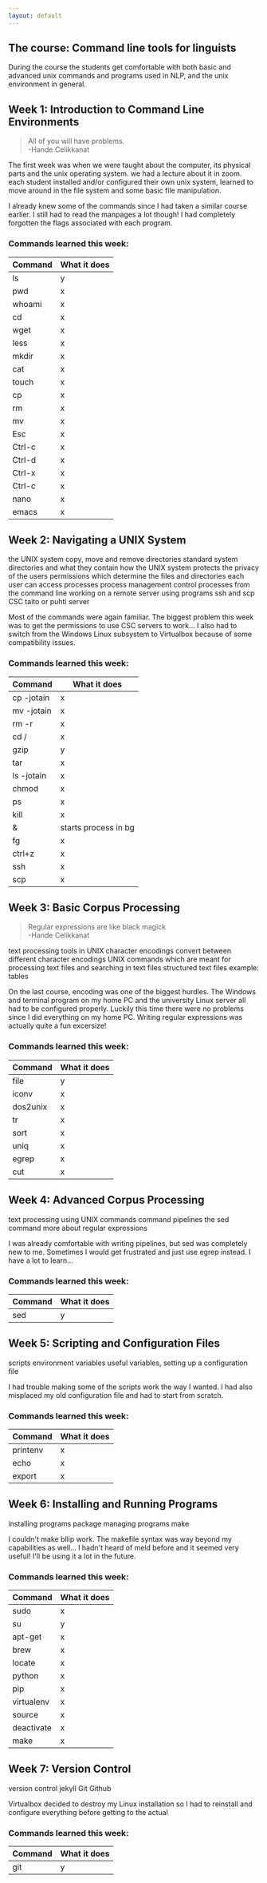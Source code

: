 ```yaml
---
layout: default
---
```


## The course: Command line tools for linguists

During the course the students get comfortable with both basic and advanced unix commands and programs used in NLP, and the unix environment in general.

## Week 1: Introduction to Command Line Environments

> All of you will have problems.  
> -Hande Celikkanat

The first week was when we were taught about the computer, its physical parts and the unix operating system. we had a lecture about it in zoom. each student installed and/or configured their own unix system, learned to move around in the file system and some basic file manipulation.

I already knew some of the commands since I had taken a similar course earlier. I still had to read the manpages a lot though! I had completely forgotten the flags associated with each program.

### Commands learned this week:

Command | What it does
--- | ---
ls | y
pwd | x
whoami | x
cd | x
wget | x
less | x
mkdir | x
cat | x
touch | x
cp | x
rm | x
mv | x
Esc | x
Ctrl-c | x
Ctrl-d | x
Ctrl-x | x
Ctrl-c | x
nano | x
emacs | x

## Week 2: Navigating a UNIX System

the UNIX system
copy, move and remove directories
standard system directories and what they contain
how the UNIX system protects the privacy of the users
permissions which determine the files and directories each user can access
processes
process management
control processes from the command line
working on a remote server using
programs ssh and scp
CSC taito or puhti server

Most of the commands were again familiar. The biggest problem this week was to get the permissions to use CSC servers to work... I also had to switch from the Windows Linux subsystem to Virtualbox because of some compatibility issues.

### Commands learned this week:

Command | What it does
--- | ---
cp -jotain | x
mv -jotain | x
rm -r | x
cd / | x
gzip | y
tar | x
ls -jotain | x
chmod | x
ps | x
kill | x
& | starts process in bg
fg | x
ctrl+z | x
ssh | x
scp | x


## Week 3: Basic Corpus Processing

> Regular expressions are like black magick  
> -Hande Celikkanat

text processing tools in UNIX
character encodings
convert between different character encodings
UNIX commands which are meant for processing text files and searching in text files
structured text files
example: tables

On the last course, encoding was one of the biggest hurdles. The Windows and terminal program on my home PC and the university Linux server all had to be configured properly. Luckily this time there were no problems since I did everything on my home PC. Writing regular expressions was actually quite a fun excersize!

### Commands learned this week:

Command | What it does
--- | ---
file | y
iconv | x
dos2unix | x
tr | x
sort | x
uniq | x
egrep | x
cut | x

## Week 4: Advanced Corpus Processing

text processing using UNIX commands
command pipelines
the sed command
more about regular expressions

I was already comfortable with writing pipelines, but sed was completely new to me. Sometimes I would get frustrated and just use egrep instead. I have a lot to learn...

### Commands learned this week:

Command | What it does
--- | ---
sed | y

## Week 5: Scripting and Configuration Files

scripts
environment variables
useful variables,
setting up a configuration file

I had trouble making some of the scripts work the way I wanted. I had also misplaced my old configuration file and had to start from scratch.

### Commands learned this week:

Command | What it does
--- | ---
printenv | x
echo | x
export | x

## Week 6: Installing and Running Programs

installing programs
package managing programs
make

I couldn't make bllip work. The makefile syntax was way beyond my capabilities as well... I hadn't heard of meld before and it seemed very useful! I'll be using it a lot in the future.

### Commands learned this week:

Command | What it does
--- | ---
sudo | x
su | y
apt-get | x
brew | x
locate | x
python | x
pip | x
virtualenv | x
source | x
deactivate | x
make | x

## Week 7: Version Control

version control
jekyll
Git
Github

Virtualbox decided to destroy my Linux installation so I had to reinstall and configure everything before getting to the actual 

### Commands learned this week:

Command | What it does
--- | ---
git | y
